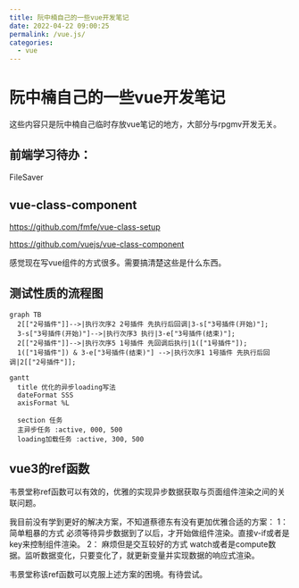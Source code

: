 ```yaml
---
title: 阮中楠自己的一些vue开发笔记
date: 2022-04-22 09:00:25
permalink: /vue.js/
categories: 
  - vue
---
```


# 阮中楠自己的一些vue开发笔记
这些内容只是阮中楠自己临时存放vue笔记的地方，大部分与rpgmv开发无关。


## 前端学习待办：
FileSaver



## vue-class-component
https://github.com/fmfe/vue-class-setup

https://github.com/vuejs/vue-class-component

感觉现在写vue组件的方式很多。需要搞清楚这些是什么东西。








## 测试性质的流程图

``` mermaid
graph TB
  2[["2号插件"]]-->|执行次序2 2号插件 先执行后回调|3-s["3号插件(开始)"];
  3-s["3号插件(开始)"]-->|执行次序3 执行|3-e["3号插件(结束)"];
  2[["2号插件"]]-->|执行次序5 1号插件 先回调后执行|1(["1号插件"]);
  1(["1号插件"]) & 3-e["3号插件(结束)"] -->|执行次序1 1号插件 先执行后回调|2[["2号插件"]];
```


``` mermaid
gantt
  title 优化的异步loading写法
  dateFormat SSS
  axisFormat %L

  section 任务
  主异步任务 :active, 000, 500
  loading加载任务 :active, 300, 500
```



## vue3的ref函数
韦景堂称ref函数可以有效的，优雅的实现异步数据获取与页面组件渲染之间的关联问题。

我目前没有学到更好的解决方案，不知道蔡德东有没有更加优雅合适的方案：
1： 简单粗暴的方式
必须等待异步数据到了以后，才开始做组件渲染。直接v-if或者是key来控制组件渲染。
2： 麻烦但是交互较好的方式
watch或者是compute数据。监听数据变化，只要变化了，就更新变量并实现数据的响应式渲染。

韦景堂称该ref函数可以克服上述方案的困境。有待尝试。